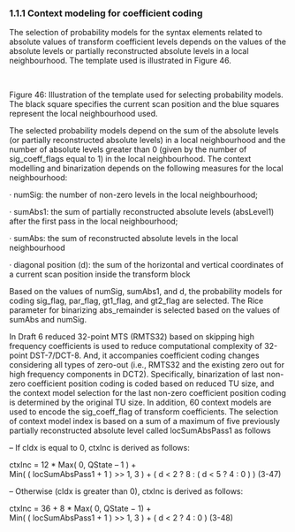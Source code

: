 ### 1.1.1    Context modeling for coefficient coding

The selection of probability models for the syntax elements related to absolute values of transform coefficient levels depends on the values of the absolute levels or partially reconstructed absolute levels in a local neighbourhood. The template used is illustrated in Figure 46.

 

​                               

Figure 46: Illustration of the template used for selecting probability models. The black square specifies the current scan position and the blue squares represent the local neighbourhood used.

The selected probability models depend on the sum of the absolute levels (or partially reconstructed absolute levels) in a local neighbourhood and the number of absolute levels greater than 0 (given by the number of sig_coeff_flags equal to 1) in the local neighbourhood. The context modelling and binarization depends on the following measures for the local neighbourhood:

·     numSig: the number of non-zero levels in the local neighbourhood;

·     sumAbs1: the sum of partially reconstructed absolute levels (absLevel1) after the first pass in the local neighbourhood;

·     sumAbs: the sum of reconstructed absolute levels in the local neighbourhood

·     diagonal position (d): the sum of the horizontal and vertical coordinates of a current scan position inside the transform block 

Based on the values of numSig, sumAbs1, and d, the probability models for coding sig_flag, par_flag, gt1_flag, and gt2_flag are selected. The Rice parameter for binarizing abs_remainder is selected based on the values of sumAbs and numSig.

In  Draft 6 reduced 32-point MTS (RMTS32) based on skipping high frequency coefficients is used to reduce computational complexity of 32-point DST-7/DCT-8. And, it accompanies coefficient coding changes considering all types of zero-out (i.e., RMTS32 and the existing zero out for high frequency components in DCT2). Specifically, binarization of last non-zero coefficient position coding is coded based on reduced TU size, and the context model selection for the last non-zero coefficient position coding is determined by the original TU size. In addition, 60 context models are used to encode the sig_coeff_flag of transform coefficients. The selection of context model index is based on a sum of a maximum of five previously partially reconstructed absolute level called locSumAbsPass1 as follows 

–     If cIdx is equal to 0, ctxInc is derived as follows:

ctxInc = 12 * Max( 0, QState – 1 ) +                                       
 Min( ( locSumAbsPass1 + 1 ) >> 1, 3 ) + ( d < 2 ? 8 : ( d < 5 ? 4 : 0 ) )     (3-47)

–     Otherwise (cIdx is greater than 0), ctxInc is derived as follows:

ctxInc = 36 + 8 * Max( 0, QState − 1) +                                
 Min( ( locSumAbsPass1 + 1 ) >> 1, 3 ) + ( d < 2 ? 4 : 0 )                   (3-48)

 